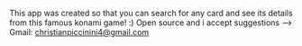 This app was created so that you can search for any card and see its details from this famous konami game! :)
Open source and i accept suggestions -->
Gmail: christianpiccinini4@gmail.com
